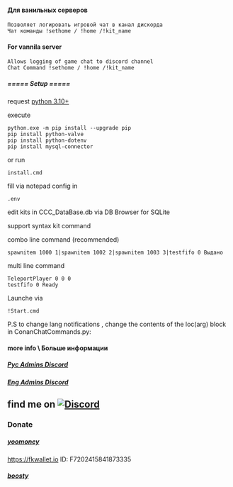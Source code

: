 #### Для ванильных серверов
    Позволяет логировать игровой чат в канал дискорда
    Чат команды !sethome / !home /!kit_name
#### For vannila server
    Allows logging of game chat to discord channel
    Chat Command !sethome / !home /!kit_name

#####  ===== Setup ===== 
request [python 3.10+](https://www.python.org/downloads/) 

execute

    python.exe -m pip install --upgrade pip
    pip install python-valve
    pip install python-dotenv
    pip install mysql-connector
or run 

    install.cmd

fill via notepad config in 

    .env

edit kits in CCC_DataBase.db via DB Browser for SQLite


support syntax kit command

 combo line command (recommended)

    spawnitem 1000 1|spawnitem 1002 2|spawnitem 1003 3|testfifo 0 Выдано
multi line command

    TeleportPlayer 0 0 0
    testfifo 0 Ready
Launche via 

    !Start.cmd


P.S
to change lang notifications , change the contents of the loc(arg) block in ConanChatCommands.py:

#### more info \ Больше информации
##### [Рус Admins Discord](https://discord.gg/tf2KeZF8RF)
##### [Eng Admins Discord](https://discord.gg/admins-united-conan-278275567088828417)

## find me on [![Discord](https://discordapp.com/api/guilds/626106205122592769/widget.png?style=shield)](https://discord.gg/qYmBmDR)
### Donate
##### [yoomoney](https://yoomoney.ru/to/4100116619431314)
https://fkwallet.io  ID: F7202415841873335
##### [boosty](https://boosty.to/_illidan_)

